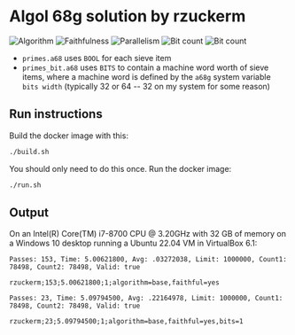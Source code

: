 # Algol 68g solution by rzuckerm

![Algorithm](https://img.shields.io/badge/Algorithm-base-green)
![Faithfulness](https://img.shields.io/badge/Faithful-yes-green)
![Parallelism](https://img.shields.io/badge/Parallel-no-green)
![Bit count](https://img.shields.io/badge/Bits-unknown-yellowgreen)
![Bit count](https://img.shields.io/badge/Bits-1-green)

* `primes.a68` uses `BOOL` for each sieve item
* `primes_bit.a68` uses `BITS` to contain a machine word worth of sieve items,
  where a machine word is defined by the `a68g` system variable `bits width`
  (typically 32 or 64 -- 32 on my system for some reason)

## Run instructions

Build the docker image with this:

```bash
./build.sh
```

You should only need to do this once. Run the docker image:

```bash
./run.sh
```

## Output

On an Intel(R) Core(TM) i7-8700 CPU @ 3.20GHz with 32 GB of memory on a Windows 10 desktop running
a Ubuntu 22.04 VM in VirtualBox 6.1:

```
Passes: 153, Time: 5.00621800, Avg: .03272038, Limit: 1000000, Count1: 78498, Count2: 78498, Valid: true

rzuckerm;153;5.00621800;1;algorithm=base,faithful=yes

Passes: 23, Time: 5.09794500, Avg: .22164978, Limit: 1000000, Count1: 78498, Count2: 78498, Valid: true

rzuckerm;23;5.09794500;1;algorithm=base,faithful=yes,bits=1
```

